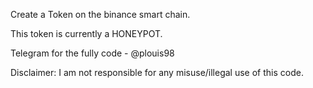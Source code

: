 Create a Token on the binance smart chain.

This token is currently a HONEYPOT.

Telegram for the fully code - @plouis98

Disclaimer: I am not responsible for any misuse/illegal use of this code.
